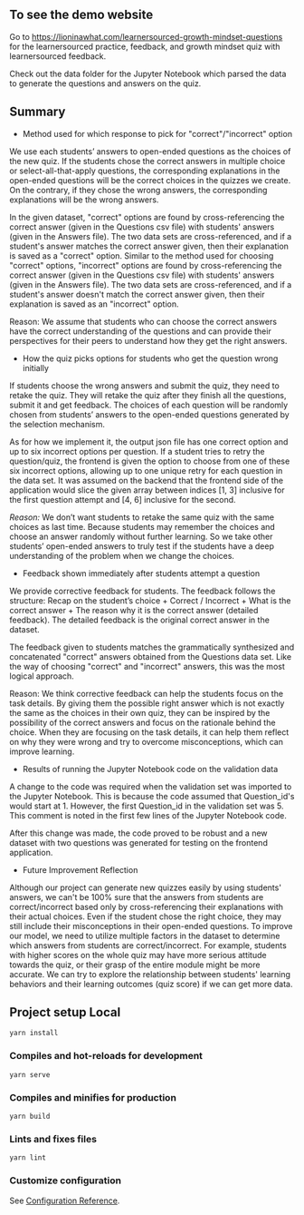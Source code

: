 ## To see the demo website

Go to https://lioninawhat.com/learnersourced-growth-mindset-questions for the learnersourced practice, feedback, and growth mindset quiz with learnersourced feedback.

Check out the data folder for the Jupyter Notebook which parsed the data to generate the questions and answers on the quiz.

## Summary

- Method used for which response to pick for "correct"/"incorrect" option

We use each students’ answers to open-ended questions as the choices of the new quiz. If the students chose the correct answers in multiple choice or select-all-that-apply questions, the corresponding explanations in the open-ended questions will be the correct choices in the quizzes we create. On the contrary, if they chose the wrong answers, the corresponding explanations will be the wrong answers.

In the given dataset, "correct" options are found by cross-referencing the correct answer (given in the Questions csv file) with students' answers (given in the Answers file). The two data sets are cross-referenced, and if a student's answer matches the correct answer given, then their explanation is saved as a "correct" option. Similar to the method used for choosing "correct" options, "incorrect" options are found by cross-referencing the correct answer (given in the Questions csv file) with students' answers (given in the Answers file). The two data sets are cross-referenced, and if a student's answer doesn't match the correct answer given, then their explanation is saved as an "incorrect" option.

Reason: We assume that students who can choose the correct answers have the correct understanding of the questions and can provide their perspectives for their peers to understand how they get the right answers.

- How the quiz picks options for students who get the question wrong initially

If students choose the wrong answers and submit the quiz, they need to retake the quiz. They will retake the quiz after they finish all the questions, submit it and get feedback. The choices of each question will be randomly chosen from students’ answers to the open-ended questions generated by the selection mechanism.

As for how we implement it, the output json file has one correct option and up to six incorrect options per question. If a student tries to retry the question/quiz, the frontend is given the option to choose from one of these six incorrect options, allowing up to one unique retry for each question in the data set. It was assumed on the backend that the frontend side of the application would slice the given array between indices [1, 3] inclusive for the first question attempt and [4, 6] inclusive for the second.

*Reason:* We don’t want students to retake the same quiz with the same choices as last time. Because students may remember the choices and choose an answer randomly without further learning. So we take other students’ open-ended answers to truly test if the students have a deep understanding of the problem when we change the choices.

- Feedback shown immediately after students attempt a question

We provide corrective feedback for students. The feedback follows the structure: Recap on the student’s choice + Correct / Incorrect + What is the correct answer + The reason why it is the correct answer (detailed feedback). The detailed feedback is the original correct answer in the dataset.

The feedback given to students matches the grammatically synthesized and concatenated "correct" answers obtained from the Questions data set. Like the way of choosing "correct" and "incorrect" answers, this was the most logical approach.

Reason: We think corrective feedback can help the students focus on the task details. By giving them the possible right answer which is not exactly the same as the choices in their own quiz, they can be inspired by the possibility of the correct answers and focus on the rationale behind the choice. When they are focusing on the task details, it can help them reflect on why they were wrong and try to overcome misconceptions, which can improve learning.

- Results of running the Jupyter Notebook code on the validation data

A change to the code was required when the validation set was imported to the Jupyter Notebook. This is because the code assumed that Question_id's would start at 1. However, the first Question_id in the validation set was 5. This comment is noted in the first few lines of the Jupyter Notebook code.

After this change was made, the code proved to be robust and a new dataset with two questions was generated for testing on the frontend application.

- Future Improvement Reflection

Although our project can generate new quizzes easily by using students' answers, we can't be 100% sure that the answers from students are correct/incorrect based only by cross-referencing their explanations with their actual choices. Even if the student chose the right choice, they may still include their misconceptions in their open-ended questions. To improve our model, we need to utilize multiple factors in the dataset to determine which answers from students are correct/incorrect. For example, students with higher scores on the whole quiz may have more serious attitude towards the quiz, or their grasp of the entire module might be more accurate. We can try to explore the relationship between students' learning behaviors and their learning outcomes (quiz score) if we can get more data.

## Project setup Local
```
yarn install
```

### Compiles and hot-reloads for development
```
yarn serve
```

### Compiles and minifies for production
```
yarn build
```

### Lints and fixes files
```
yarn lint
```

### Customize configuration
See [Configuration Reference](https://cli.vuejs.org/config/).
